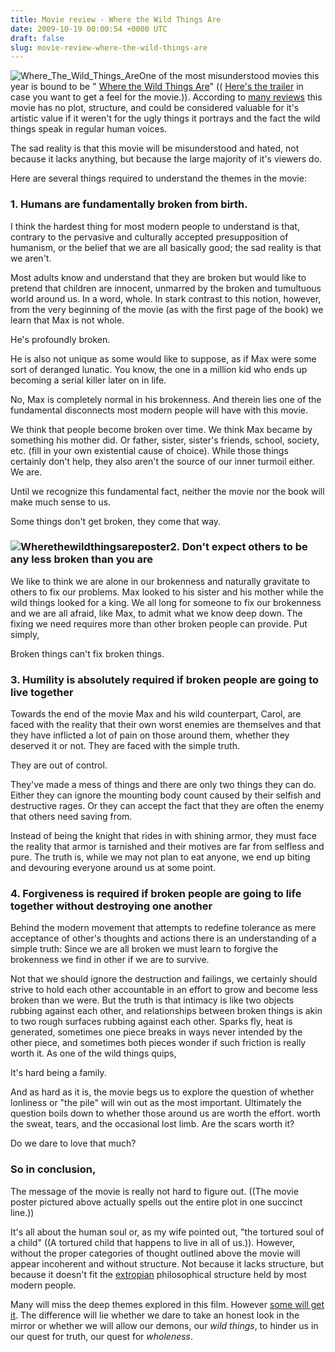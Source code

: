 ```yaml
---
title: Movie review - Where the Wild Things Are
date: 2009-10-19 00:00:54 +0000 UTC
draft: false
slug: movie-review-where-the-wild-things-are
---
```


![Where_The_Wild_Things_Are](http://reasontostand.org/wp-content/uploads/2009/10/Where_The_Wild_Things_Are-300x266.jpg)One of the most misunderstood movies this year is bound to be " [Where the Wild Things Are](http://en.wikipedia.org/wiki/Where_the_Wild_Things_Are)" (( [Here's the trailer](http://movies.yahoo.com/movie/1808412037/video/14932815) in case you want to get a feel for the movie.)). According to [many reviews](http://www.hollywood.com/review/Where_the_Wild_Things_Are/5714572) this movie has no plot, structure, and could be considered valuable for it's artistic value if it weren't for the ugly things it portrays and the fact the wild things speak in regular human voices.

The sad reality is that this movie will be misunderstood and hated, not because it lacks anything, but because the large majority of it's viewers do.

Here are several things required to understand the themes in the movie:

### 1\. Humans are fundamentally broken from birth.

I think the hardest thing for most modern people to understand is that, contrary to the pervasive and culturally accepted presupposition of humanism, or the belief that we are all basically good; the sad reality is that we aren't.

Most adults know and understand that they are broken but would like to pretend that children are innocent, unmarred by the broken and tumultuous world around us. In a word, whole. In stark contrast to this notion, however, from the very beginning of the movie (as with the first page of the book) we learn that Max is not whole.

He's profoundly broken.

He is also not unique as some would like to suppose, as if Max were some sort of deranged lunatic. You know, the one in a million kid who ends up becoming a serial killer later on in life.

No, Max is completely normal in his brokenness. And therein lies one of the fundamental disconnects most modern people will have with this movie.

We think that people become broken over time. We think Max became by something his mother did. Or father, sister, sister's friends, school, society, etc. (fill in your own existential cause of choice). While those things certainly don't help, they also aren't the source of our inner turmoil either. We are.

Until we recognize this fundamental fact, neither the movie nor the book will make much sense to us.

Some things don't get broken, they come that way.

### ![Wherethewildthingsareposter](http://reasontostand.org/wp-content/uploads/2009/10/Wherethewildthingsareposter-206x300.jpg)2\. Don't expect others to be any less broken than you are

We like to think we are alone in our brokenness and naturally gravitate to others to fix our problems. Max looked to his sister and his mother while the wild things looked for a king. We all long for someone to fix our brokenness and we are all afraid, like Max, to admit what we know deep down. The fixing we need requires more than other broken people can provide. Put simply,

Broken things can't fix broken things.

### 3\. Humility is absolutely required if broken people are going to live together

Towards the end of the movie Max and his wild counterpart, Carol, are faced with the reality that their own worst enemies are themselves and that they have inflicted a lot of pain on those around them, whether they deserved it or not. They are faced with the simple truth.

They are out of control.

They've made a mess of things and there are only two things they can do. Either they can ignore the mounting body count caused by their selfish and destructive rages. Or they can accept the fact that they are often the enemy that others need saving from.

Instead of being the knight that rides in with shining armor, they must face the reality that armor is tarnished and their motives are far from selfless and pure. The truth is, while we may not plan to eat anyone, we end up biting and devouring everyone around us at some point.

### 4\. Forgiveness is required if broken people are going to life together without destroying one another

Behind the modern movement that attempts to redefine tolerance as mere acceptance of other's thoughts and actions there is an understanding of a simple truth: Since we are all broken we must learn to forgive the brokenness we find in other if we are to survive.

Not that we should ignore the destruction and failings, we certainly should strive to hold each other accountable in an effort to grow and become less broken than we were. But the truth is that intimacy is like two objects rubbing against each other, and relationships between broken things is akin to two rough surfaces rubbing against each other. Sparks fly, heat is generated, sometimes one piece breaks in ways never intended by the other piece, and sometimes both pieces wonder if such friction is really worth it. As one of the wild things quips,

It's hard being a family.

And as hard as it is, the movie begs us to explore the question of whether lonliness or "the pile" will win out as the most important. Ultimately the question boils down to whether those around us are worth the effort. worth the sweat, tears, and the occasional lost limb. Are the scars worth it?

Do we dare to love that much?

### So in conclusion,

The message of the movie is really not hard to figure out. ((The movie poster pictured above actually spells out the entire plot in one succinct line.))

It's all about the human soul or, as my wife pointed out, "the tortured soul of a child" ((A tortured child that happens to live in all of us.)). However, without the proper categories of thought outlined above the movie will appear incoherent and without structure. Not because it lacks structure, but because it doesn't fit the [extropian](http://en.wikipedia.org/wiki/Extropianism) philosophical structure held by most modern people.

Many will miss the deep themes explored in this film. However [some will get it](http://www.washingtonpost.com/wp-dyn/content/article/2009/10/15/AR2009101501127.html). The difference will lie whether we dare to take an honest look in the mirror or whether we will allow our demons, our _wild things_, to hinder us in our quest for truth, our quest for _wholeness_.
